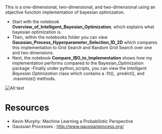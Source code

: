 This is a one-dimensional, two-dimensional, and two-dimensional using an objective function implementation of bayesian optimization.

- Start with the notebook **Overview_of_Intelligent_Bayesian_Optimization**, which explains
what bayesian optimization is.
- Then, within the notebooks folder you can view
**Gaussian_Process_Hyperparameter_Selection_1D_2D** which compares this implementation to
Grid Search and Random Grid Search over one and two dimensions.
- Next, the notebook
**Compare_IBO_to_Implementation** shows how my implementation performs compared to
the Bayesian_Optimization package
-Finally under python_scripts, you can view the *Intelligent Bayesian Optimization* class which contains a .fit(), .predict(), and .maximize() methods.

![Alt text](../images/1d_search_rand_grid_ibo.png?raw=true)


# Resources
- Kevin Murphy: Machine Learning a Probabilistic Perspective
- Gaussian Processes : http://www.gaussianprocess.org/
